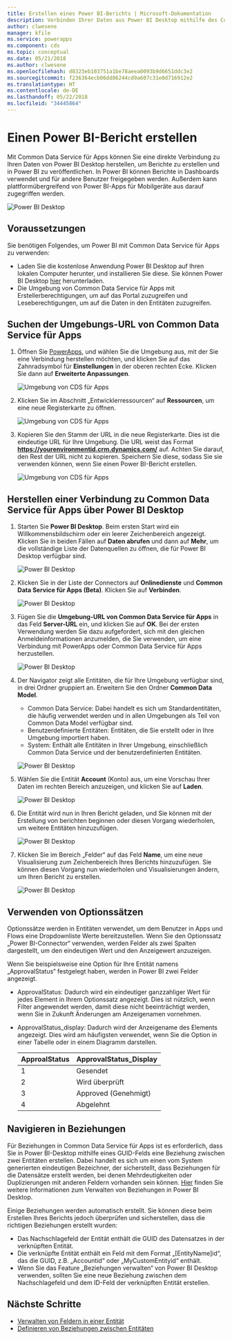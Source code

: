 ```yaml
---
title: Erstellen eines Power BI-Berichts | Microsoft-Dokumentation
description: Verbinden Ihrer Daten aus Power BI Desktop mithilfe des Connectors von Common Data Service für Apps
author: clwesene
manager: kfile
ms.service: powerapps
ms.component: cds
ms.topic: conceptual
ms.date: 05/21/2018
ms.author: clwesene
ms.openlocfilehash: d8323eb103751a1be78aeea0093b9d6651ddc3e2
ms.sourcegitcommit: f236364ecb06dd86244cd9a607c31e0d716912e2
ms.translationtype: HT
ms.contentlocale: de-DE
ms.lasthandoff: 05/22/2018
ms.locfileid: "34445864"
---
```

# <a name="create-a-power-bi-report"></a>Einen Power BI-Bericht erstellen
Mit Common Data Service für Apps können Sie eine direkte Verbindung zu Ihren Daten von Power BI Desktop herstellen, um Berichte zu erstellen und in Power BI zu veröffentlichen. In Power BI können Berichte in Dashboards verwendet und für andere Benutzer freigegeben werden. Außerdem kann plattformübergreifend von Power BI-Apps für Mobilgeräte aus darauf zugegriffen werden.

![Power BI Desktop](./media/data-platform-cds-powerbi-connector/PBIDesktop.png "Power BI Desktop")

## <a name="prerequisites"></a>Voraussetzungen

Sie benötigen Folgendes, um Power BI mit Common Data Service für Apps zu verwenden:

* Laden Sie die kostenlose Anwendung Power BI Desktop auf Ihren lokalen Computer herunter, und installieren Sie diese. Sie können Power BI Desktop [hier](https://powerbi.microsoft.com/desktop/) herunterladen.
* Die Umgebung von Common Data Service für Apps mit Erstellerberechtigungen, um auf das Portal zuzugreifen und Leseberechtigungen, um auf die Daten in den Entitäten zuzugreifen.

## <a name="finding-your-common-data-service-for-apps-environment-url"></a>Suchen der Umgebungs-URL von Common Data Service für Apps

1. Öffnen Sie [PowerApps](https://web.powerapps.com), und wählen Sie die Umgebung aus, mit der Sie eine Verbindung herstellen möchten, und klicken Sie auf das Zahnradsymbol für **Einstellungen** in der oberen rechten Ecke. Klicken Sie dann auf **Erweiterte Anpassungen**.

    ![Umgebung von CDS für Apps](./media/data-platform-cds-powerbi-connector/CDSEnv1.png "CDS for Apps Environment")

2. Klicken Sie im Abschnitt „Entwicklerressourcen“ auf **Ressourcen**, um eine neue Registerkarte zu öffnen.

    ![Umgebung von CDS für Apps](./media/data-platform-cds-powerbi-connector/CDSEnv2.png "CDS for Apps Environment")

3. Kopieren Sie den Stamm der URL in die neue Registerkarte. Dies ist die eindeutige URL für Ihre Umgebung. Die URL weist das Format **https://yourenvironmentid.crm.dynamics.com/** auf. Achten Sie darauf, den Rest der URL nicht zu kopieren. Speichern Sie diese, sodass Sie sie verwenden können, wenn Sie einen Power BI-Bericht erstellen.

    ![Umgebung von CDS für Apps](./media/data-platform-cds-powerbi-connector/CDSEnv3.png "CDS for Apps Environment")

## <a name="connecting-to-common-data-service-for-apps-from-power-bi-desktop"></a>Herstellen einer Verbindung zu Common Data Service für Apps über Power BI Desktop

1. Starten Sie **Power BI Desktop**. Beim ersten Start wird ein Willkommensbildschirm oder ein leerer Zeichenbereich angezeigt. Klicken Sie in beiden Fällen auf **Daten abrufen** und dann auf **Mehr**, um die vollständige Liste der Datenquellen zu öffnen, die für Power BI Desktop verfügbar sind.

    ![Power BI Desktop](./media/data-platform-cds-powerbi-connector/CreateReport1.png "Power BI Desktop")

2. Klicken Sie in der Liste der Connectors auf **Onlinedienste** und **Common Data Service für Apps (Beta)**. Klicken Sie auf **Verbinden**.

    ![Power BI Desktop](./media/data-platform-cds-powerbi-connector/CreateReport2.png "Power BI Desktop")

3. Fügen Sie die **Umgebung-URL von Common Data Service für Apps** in das Feld **Server-URL** ein, und klicken Sie auf **OK**. Bei der ersten Verwendung werden Sie dazu aufgefordert, sich mit den gleichen Anmeldeinformationen anzumelden, die Sie verwenden, um eine Verbindung mit PowerApps oder Common Data Service für Apps herzustellen.

    ![Power BI Desktop](./media/data-platform-cds-powerbi-connector/CreateReport3.png "Power BI Desktop")

4. Der Navigator zeigt alle Entitäten, die für Ihre Umgebung verfügbar sind, in drei Ordner gruppiert an. Erweitern Sie den Ordner **Common Data Model**.

    * Common Data Service: Dabei handelt es sich um Standardentitäten, die häufig verwendet werden und in allen Umgebungen als Teil von Common Data Model verfügbar sind.
    * Benutzerdefinierte Entitäten: Entitäten, die Sie erstellt oder in Ihre Umgebung importiert haben.
    * System: Enthält alle Entitäten in Ihrer Umgebung, einschließlich Common Data Service und der benutzerdefinierten Entitäten.

    ![Power BI Desktop](./media/data-platform-cds-powerbi-connector/CreateReport4.png "Power BI Desktop")

5. Wählen Sie die Entität **Account** (Konto) aus, um eine Vorschau Ihrer Daten im rechten Bereich anzuzeigen, und klicken Sie auf **Laden**.

    ![Power BI Desktop](./media/data-platform-cds-powerbi-connector/CreateReport5.png "Power BI Desktop")

6. Die Entität wird nun in Ihren Bericht geladen, und Sie können mit der Erstellung von berichten beginnen oder diesen Vorgang wiederholen, um weitere Entitäten hinzuzufügen.

    ![Power BI Desktop](./media/data-platform-cds-powerbi-connector/CreateReport6.png "Power BI Desktop")

7. Klicken Sie im Bereich „Felder“ auf das Feld **Name**, um eine neue Visualisierung zum Zeichenbereich Ihres Berichts hinzuzufügen. Sie können diesen Vorgang nun wiederholen und Visualisierungen ändern, um Ihren Bericht zu erstellen.

    ![Power BI Desktop](./media/data-platform-cds-powerbi-connector/CreateReport7.png "Power BI Desktop")


## <a name="using-option-sets"></a>Verwenden von Optionssätzen

Optionssätze werden in Entitäten verwendet, um dem Benutzer in Apps und Flows eine Dropdownliste Werte bereitzustellen. Wenn Sie den Optionssatz „Power BI-Connector“ verwenden, werden Felder als zwei Spalten dargestellt, um den eindeutigen Wert und den Anzeigewert anzuzeigen.

Wenn Sie beispielsweise eine Option für Ihre Entität namens „ApprovalStatus“ festgelegt haben, werden in Power BI zwei Felder angezeigt.

* ApprovalStatus: Dadurch wird ein eindeutiger ganzzahliger Wert für jedes Element in Ihrem Optionssatz angezeigt. Dies ist nützlich, wenn Filter angewendet werden, damit diese nicht beeinträchtigt werden, wenn Sie in Zukunft Änderungen am Anzeigenamen vornehmen.
* ApprovalStatus_display: Dadurch wird der Anzeigename des Elements angezeigt. Dies wird am häufigsten verwendet, wenn Sie die Option in einer Tabelle oder in einem Diagramm darstellen.

    |ApproalStatus|ApprovalStatus_Display|
    |---------|---------|
    1|Gesendet
    2|Wird überprüft
    3|Approved (Genehmigt)
    4|Abgelehnt

## <a name="navigating-relationships"></a>Navigieren in Beziehungen

Für Beziehungen in Common Data Service für Apps ist es erforderlich, dass Sie in Power BI-Desktop mithilfe eines GUID-Felds eine Beziehung zwischen zwei Entitäten erstellen. Dabei handelt es sich um einen vom System generierten eindeutigen Bezeichner, der sicherstellt, dass Beziehungen für die Datensätze erstellt werden, bei denen Mehrdeutigkeiten oder Duplizierungen mit anderen Feldern vorhanden sein können. [Hier](https://docs.microsoft.com/power-bi/desktop-create-and-manage-relationships) finden Sie weitere Informationen zum Verwalten von Beziehungen in Power BI Desktop.

Einige Beziehungen werden automatisch erstellt. Sie können diese beim Erstellen Ihres Berichts jedoch überprüfen und sicherstellen, dass die richtigen Beziehungen erstellt wurden:

* Das Nachschlagefeld der Entität enthält die GUID des Datensatzes in der verknüpften Entität.
* Die verknüpfte Entität enthält ein Feld mit dem Format „[EntityName]id“, das die GUID, z.B. „Accountid“ oder „MyCustomEntityid“ enthält.
* Wenn Sie das Feature „Beziehungen verwalten“ von Power BI Desktop verwenden, sollten Sie eine neue Beziehung zwischen dem Nachschlagefeld und dem ID-Feld der verknüpften Entität erstellen.


## <a name="next-steps"></a>Nächste Schritte
* [Verwalten von Feldern in einer Entität](data-platform-manage-fields.md)
* [Definieren von Beziehungen zwischen Entitäten](data-platform-entity-lookup.md)



